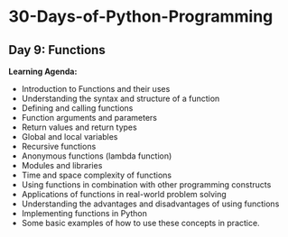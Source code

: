 # 30-Days-of-Python-Programming

##   Day 9: Functions 

**Learning Agenda:**
- Introduction to Functions and their uses
- Understanding the syntax and structure of a function
- Defining and calling functions
- Function arguments and parameters
- Return values and return types
- Global and local variables
- Recursive functions
- Anonymous functions (lambda function)
- Modules and libraries
- Time and space complexity of functions
- Using functions in combination with other programming constructs
- Applications of functions in real-world problem solving
- Understanding the advantages and disadvantages of using functions
- Implementing functions in Python
- Some basic examples of how to use these concepts in practice.
